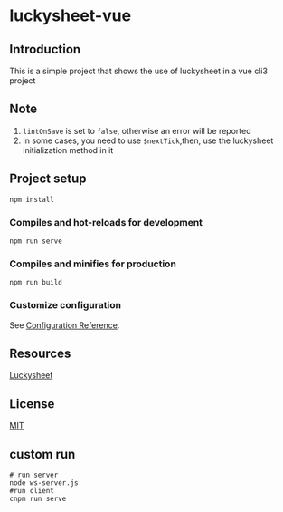 # luckysheet-vue

## Introduction
This is a simple project that shows the use of luckysheet in a vue cli3 project

## Note
1. `lintOnSave` is set to `false`, otherwise an error will be reported
2. In some cases, you need to use `$nextTick`,then, use the luckysheet initialization method in it

## Project setup

```
npm install
```

### Compiles and hot-reloads for development
```
npm run serve
```

### Compiles and minifies for production
```
npm run build
```

### Customize configuration
See [Configuration Reference](https://cli.vuejs.org/config/).

## Resources
[Luckysheet](https://github.com/mengshukeji/Luckysheet)

## License
[MIT](http://opensource.org/licenses/MIT)


## custom run
```
# run server
node ws-server.js
#run client
cnpm run serve
```
